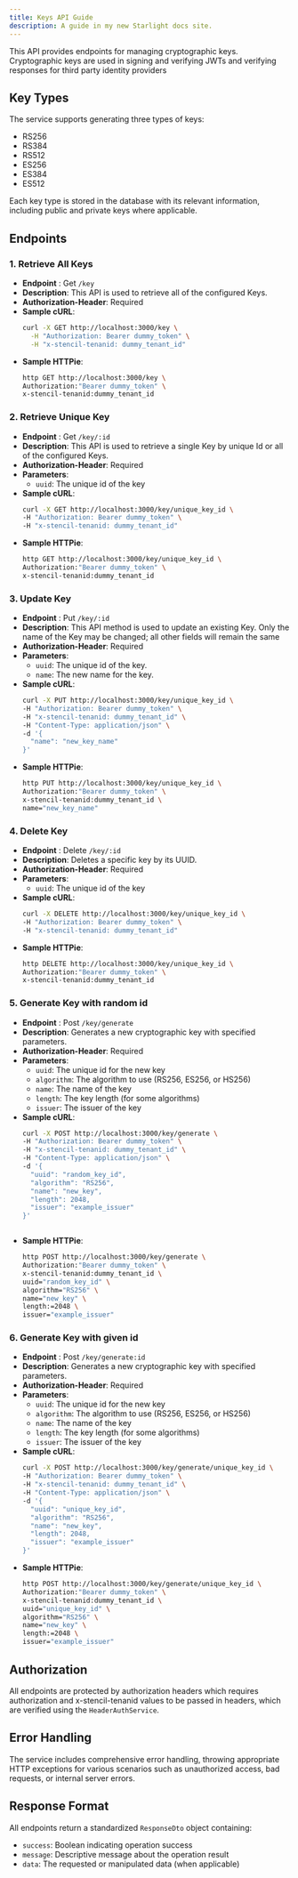 ```yaml
---
title: Keys API Guide
description: A guide in my new Starlight docs site.
---
```


This API provides endpoints for managing cryptographic keys. Cryptographic keys are used in signing and verifying JWTs and verifying responses for third party identity providers


## Key Types
The service supports generating three types of keys:
- RS256
- RS384
- RS512
- ES256
- ES384
- ES512

Each key type is stored in the database with its relevant information, including public and private keys where applicable.

## Endpoints

### 1. Retrieve All Keys
- **Endpoint** : Get `/key`
- **Description**: This API is used to retrieve all of the configured Keys.
- **Authorization-Header**: Required
- **Sample cURL**:
  ```sh
  curl -X GET http://localhost:3000/key \
    -H "Authorization: Bearer dummy_token" \
    -H "x-stencil-tenanid: dummy_tenant_id"

- **Sample HTTPie**:
  ```sh
  http GET http://localhost:3000/key \
  Authorization:"Bearer dummy_token" \
  x-stencil-tenanid:dummy_tenant_id


### 2. Retrieve Unique Key
- **Endpoint** : Get `/key/:id`
- **Description**: This API is used to retrieve a single Key by unique Id or all of the configured Keys.
- **Authorization-Header**: Required
- **Parameters**: 
  - `uuid`: The unique id of the key
- **Sample cURL**:
  ```sh
  curl -X GET http://localhost:3000/key/unique_key_id \
  -H "Authorization: Bearer dummy_token" \
  -H "x-stencil-tenanid: dummy_tenant_id"

- **Sample HTTPie**:
  ```sh
  http GET http://localhost:3000/key/unique_key_id \
  Authorization:"Bearer dummy_token" \
  x-stencil-tenanid:dummy_tenant_id


### 3. Update Key
- **Endpoint** : Put `/key/:id`
- **Description**: This API method is used to update an existing Key.
Only the name of the Key may be changed; all other fields will remain the same
- **Authorization-Header**: Required
- **Parameters**: 
  - `uuid`: The unique id of the key.
  - `name`: The new name for the key.
- **Sample cURL**:
  ```sh
  curl -X PUT http://localhost:3000/key/unique_key_id \
  -H "Authorization: Bearer dummy_token" \
  -H "x-stencil-tenanid: dummy_tenant_id" \
  -H "Content-Type: application/json" \
  -d '{
    "name": "new_key_name"
  }'

- **Sample HTTPie**:
  ```sh
  http PUT http://localhost:3000/key/unique_key_id \
  Authorization:"Bearer dummy_token" \
  x-stencil-tenanid:dummy_tenant_id \
  name="new_key_name"


### 4. Delete Key
- **Endpoint** : Delete `/key/:id`
- **Description**: Deletes a specific key by its UUID.
- **Authorization-Header**: Required
- **Parameters**: 
  - `uuid`: The unique id of the key
- **Sample cURL**:
  ```sh
  curl -X DELETE http://localhost:3000/key/unique_key_id \
  -H "Authorization: Bearer dummy_token" \
  -H "x-stencil-tenanid: dummy_tenant_id"

- **Sample HTTPie**:
  ```sh
  http DELETE http://localhost:3000/key/unique_key_id \
  Authorization:"Bearer dummy_token" \
  x-stencil-tenanid:dummy_tenant_id


### 5. Generate Key with random id
- **Endpoint** : Post `/key/generate`
- **Description**: Generates a new cryptographic key with specified parameters.
- **Authorization-Header**: Required
- **Parameters**: 
  - `uuid`: The unique id for the new key
  - `algorithm`: The algorithm to use (RS256, ES256, or HS256)
  - `name`: The name of the key
  - `length`: The key length (for some algorithms)
  - `issuer`: The issuer of the key
- **Sample cURL**:
  ```sh
  curl -X POST http://localhost:3000/key/generate \
  -H "Authorization: Bearer dummy_token" \
  -H "x-stencil-tenanid: dummy_tenant_id" \
  -H "Content-Type: application/json" \
  -d '{
    "uuid": "random_key_id",
    "algorithm": "RS256",
    "name": "new_key",
    "length": 2048,
    "issuer": "example_issuer"
  }'



- **Sample HTTPie**:
  ```sh
  http POST http://localhost:3000/key/generate \
  Authorization:"Bearer dummy_token" \
  x-stencil-tenanid:dummy_tenant_id \
  uuid="random_key_id" \
  algorithm="RS256" \
  name="new_key" \
  length:=2048 \
  issuer="example_issuer"


### 6. Generate Key with given id
- **Endpoint** : Post `/key/generate:id`
- **Description**: Generates a new cryptographic key with specified parameters.
- **Authorization-Header**: Required
- **Parameters**: 
  - `uuid`: The unique id for the new key
  - `algorithm`: The algorithm to use (RS256, ES256, or HS256)
  - `name`: The name of the key
  - `length`: The key length (for some algorithms)
  - `issuer`: The issuer of the key
- **Sample cURL**:
  ```sh
  curl -X POST http://localhost:3000/key/generate/unique_key_id \
  -H "Authorization: Bearer dummy_token" \
  -H "x-stencil-tenanid: dummy_tenant_id" \
  -H "Content-Type: application/json" \
  -d '{
    "uuid": "unique_key_id",
    "algorithm": "RS256",
    "name": "new_key",
    "length": 2048,
    "issuer": "example_issuer"
  }'
  
- **Sample HTTPie**:
  ```sh
  http POST http://localhost:3000/key/generate/unique_key_id \
  Authorization:"Bearer dummy_token" \
  x-stencil-tenanid:dummy_tenant_id \
  uuid="unique_key_id" \
  algorithm="RS256" \
  name="new_key" \
  length:=2048 \
  issuer="example_issuer"


## Authorization
All endpoints are protected by authorization headers which requires authorization and x-stencil-tenanid values to be passed in headers, which are verified using the `HeaderAuthService`.

## Error Handling
The service includes comprehensive error handling, throwing appropriate HTTP exceptions for various scenarios such as unauthorized access, bad requests, or internal server errors.

## Response Format
All endpoints return a standardized `ResponseDto` object containing:
- `success`: Boolean indicating operation success
- `message`: Descriptive message about the operation result
- `data`: The requested or manipulated data (when applicable)
